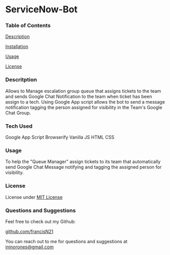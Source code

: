 # ServiceNow-Bot

### Table of Contents

[Description](###Descritption)

[Installation](###Installation)

[Usage](###Usage)

[License](###License)

### Descritption

Allows to Manage escalation group queue that assigns tickets to the team and sends Google Chat Notification to the team when ticket has been assign to a tech.
Using Google App script allows the bot to send a message notification tagging the person assigned for visibility in the Team's Google Chat Group.

### Tech Used

Google App Script
Browserify
Vanilla JS
HTML
CSS

### Usage

To help the "Queue Manager" assign tickets to its team that automatically send Google Chat Message notifying and tagging the assigned person for visibility.

### License

License under [MIT License](License)

### Questions and Suggestions

Feel free to check out my Github:

[github.com/francisN21](https://github.com/francisN21)

You can reach out to me for questions and suggestions at ininorones@gmail.com
